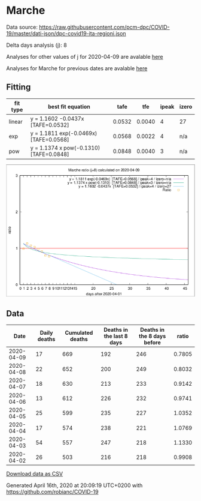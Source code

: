 # Marche

Data source: https://raw.githubusercontent.com/pcm-dpc/COVID-19/master/dati-json/dpc-covid19-ita-regioni.json

Delta days analysis (j): 8

Analyses for other values of j for 2020-04-09 are avalable [here](../2020-04-09/README.md)

Analyses for Marche for previous dates are avalable [here](../README.md)

## Fitting 
|fit type|best fit equation|tafe|tfe|ipeak|izero|
|-------|-----|--------|------|---|---|
|linear|y = 1.1602 -0.0437x  [TAFE=0.0532]|0.0532|0.0040|4|27|
|exp|y = 1.1811 exp(-0.0469x)  [TAFE=0.0568]|0.0568|0.0022|4|n/a|
|pow|y = 1.1374 x pow(-0.1310)  [TAFE=0.0848]|0.0848|0.0040|3|n/a|

![Plot](COVID-19_marche_j8_2020-04-09.png)

## Data
|Date|Daily deaths|Cumulated deaths|Deaths in the last 8 days|Deaths in the 8 days before|ratio|
|----|----------|-----------|-------|--------------------|-----|
|2020-04-09|17|669|192|246|0.7805|
|2020-04-08|22|652|200|249|0.8032|
|2020-04-07|18|630|213|233|0.9142|
|2020-04-06|13|612|226|232|0.9741|
|2020-04-05|25|599|235|227|1.0352|
|2020-04-04|17|574|238|221|1.0769|
|2020-04-03|54|557|247|218|1.1330|
|2020-04-02|26|503|216|218|0.9908|

[Download data as CSV](COVID-19_marche_j8_2020-04-09.csv)

Generated April 16th, 2020 at 20:09:19 UTC+0200 with https://github.com/robianc/COVID-19
